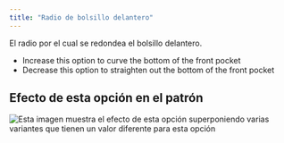 ```yaml
---
title: "Radio de bolsillo delantero"
---
```


El radio por el cual se redondea el bolsillo delantero.

- Increase this option to curve the bottom of the front pocket
- Decrease this option to straighten out the bottom of the front pocket

## Efecto de esta opción en el patrón

![Esta imagen muestra el efecto de esta opción superponiendo varias variantes que tienen un valor diferente para esta opción](jaeger_frontpocketradius_sample.svg "Efecto de esta opción en el patrón")
